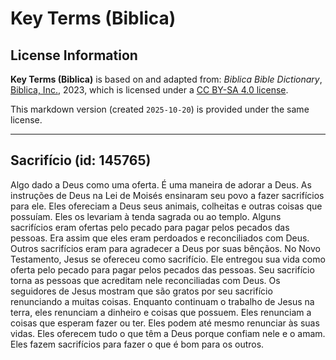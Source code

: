 # Key Terms (Biblica)

## License Information

**Key Terms (Biblica)** is based on and adapted from: _Biblica Bible Dictionary_, [Biblica, Inc.](https://www.biblica.com/), 2023, which is licensed under a [CC BY-SA 4.0 license](https://creativecommons.org/licenses/by-sa/4.0/legalcode.en).

This markdown version (created `2025-10-20`) is provided under the same license.



--------------------------------

## Sacrifício (id: 145765)

Algo dado a Deus como uma oferta. É uma maneira de adorar a Deus. As instruções de Deus na Lei de Moisés ensinaram seu povo a fazer sacrifícios para ele. Eles ofereciam a Deus seus animais, colheitas e outras coisas que possuíam. Eles os levariam à tenda sagrada ou ao templo. Alguns sacrifícios eram ofertas pelo pecado para pagar pelos pecados das pessoas. Era assim que eles eram perdoados e reconciliados com Deus. Outros sacrifícios eram para agradecer a Deus por suas bênçãos. No Novo Testamento, Jesus se ofereceu como sacrifício. Ele entregou sua vida como oferta pelo pecado para pagar pelos pecados das pessoas. Seu sacrifício torna as pessoas que acreditam nele reconciliadas com Deus. Os seguidores de Jesus mostram que são gratos por seu sacrifício renunciando a muitas coisas. Enquanto continuam o trabalho de Jesus na terra, eles renunciam a dinheiro e coisas que possuem. Eles renunciam a coisas que esperam fazer ou ter. Eles podem até mesmo renunciar às suas vidas. Eles oferecem tudo o que têm a Deus porque confiam nele e o amam. Eles fazem sacrifícios para fazer o que é bom para os outros.


